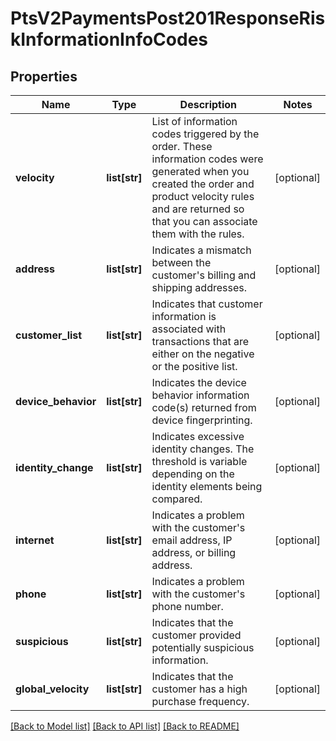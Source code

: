 # PtsV2PaymentsPost201ResponseRiskInformationInfoCodes

## Properties
Name | Type | Description | Notes
------------ | ------------- | ------------- | -------------
**velocity** | **list[str]** | List of information codes triggered by the order. These information codes were generated when you created the order and product velocity rules and are returned so that you can associate them with the rules.  | [optional] 
**address** | **list[str]** | Indicates a mismatch between the customer&#39;s billing and shipping addresses.  | [optional] 
**customer_list** | **list[str]** | Indicates that customer information is associated with transactions that are either on the negative or the positive list.  | [optional] 
**device_behavior** | **list[str]** | Indicates the device behavior information code(s) returned from device fingerprinting.  | [optional] 
**identity_change** | **list[str]** | Indicates excessive identity changes. The threshold is variable depending on the identity elements being compared.  | [optional] 
**internet** | **list[str]** | Indicates a problem with the customer&#39;s email address, IP address, or billing address.  | [optional] 
**phone** | **list[str]** | Indicates a problem with the customer&#39;s phone number.  | [optional] 
**suspicious** | **list[str]** | Indicates that the customer provided potentially suspicious information.  | [optional] 
**global_velocity** | **list[str]** | Indicates that the customer has a high purchase frequency.  | [optional] 

[[Back to Model list]](../README.md#documentation-for-models) [[Back to API list]](../README.md#documentation-for-api-endpoints) [[Back to README]](../README.md)


